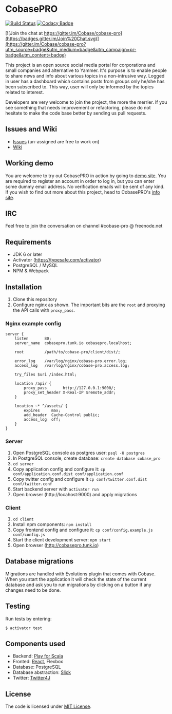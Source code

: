 CobasePRO
=========

[![Build Status](https://travis-ci.org/Cobase/cobase-pro.svg?branch=master)](https://travis-ci.org/Cobase/cobase-pro) [![Codacy Badge](https://www.codacy.com/project/badge/b13868b3f52d429c98aacf5a556a5310)](https://www.codacy.com/app/cobase/cobase-pro)

[![Join the chat at https://gitter.im/Cobase/cobase-pro](https://badges.gitter.im/Join%20Chat.svg)](https://gitter.im/Cobase/cobase-pro?utm_source=badge&utm_medium=badge&utm_campaign=pr-badge&utm_content=badge)

This project is an open source social media portal for corporations and small companies and alternative to Yammer.
It's purpose is to enable people to share news and info about various topics in a non-intrusive way.  Logged in user
has a dashboard which contains posts from groups only he/she has been subscribed to. This way, user will only be informed
by the topics related to interest.

Developers are very welcome to join the project, the more the merrier. If you see something that needs improvement or refactoring, please
do not hesitate to make the code base better by sending us pull requests.

## Issues and Wiki

- [Issues](https://github.com/Cobase/cobase-pro/issues) (un-assigned are free to work on)
- [Wiki](https://github.com/Cobase/cobase-pro/wiki)

## Working demo

You are welcome to try out CobasePRO in action by going to [demo site](http://cobasepro.arturgajewski.com). You are required to register an account in order to log in, but you can enter some dummy email address. No verification emails will be sent of any kind. If you wish to find out more about this project, head to CobasePRO's [info site](http://cobasepro.com).

## IRC

Feel free to join the conversation on channel #cobase-pro @ freenode.net

## Requirements

- JDK 6 or later
- Activator (https://typesafe.com/activator)
- PostgreSQL / MySQL
- NPM & Webpack


## Installation

1. Clone this repository
2. Configure nginx as shown. The important bits are the `root` and proxying the API calls with `proxy_pass`.

### Nginx example config

    server {
        listen       80;
        server_name  cobasepro.tunk.io cobasepro.localhost;

        root         /path/to/cobase-pro/client/dist/;

        error_log    /var/log/nginx/cobase-pro.error.log;
        access_log   /var/log/nginx/cobase-pro.access.log;

        try_files $uri /index.html;

        location /api/ {
            proxy_pass       http://127.0.0.1:9000/;
            proxy_set_header X-Real-IP $remote_addr;
        }

        location ~* ^/assets/ {
            expires     max;
            add_header  Cache-Control public;
            access_log  off;
        }
    }

### Server

1. Open PostgreSQL console as postgres user: `psql -U postgres`
2. In PostgreSQL console, create database: `create database cobase_pro`
3. `cd server`
4. Copy application config and configure it: `cp conf/application.conf.dist conf/application.conf`
5. Copy twitter config and configure it `cp conf/twitter.conf.dist conf/twitter.conf`
6. Start backend server with `activator run`
7. Open browser (http://locahost:9000) and apply migrations

### Client

1. `cd client`
2. Install npm components: `npm install`
3. Copy frontend config and configure it: `cp conf/config.example.js conf/config.js`
4. Start the client development server: `npm start`
5. Open browser (http://cobasepro.tunk.io)


## Database migrations

Migrations are handled with Evolutions plugin that comes with Cobase. When you start the application it will check the state of the current database and ask you to run migrations by clicking on a button if any changes need to be done.


## Testing

Run tests by entering:

    $ activator test


## Components used

- Backend: [Play for Scala](https://www.playframework.com)
- Fronted: [React](https://facebook.github.io/react), Flexbox
- Database: PostgreSQL
- Database abstraction: [Slick](http://slick.typesafe.com)
- Twitter: [Twitter4J](http://www.twitter4j.org)

## License

The code is licensed under [MIT License](http://opensource.org/licenses/MIT).
